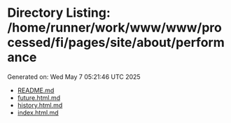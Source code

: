 # Directory Listing: /home/runner/work/www/www/processed/fi/pages/site/about/performance
Generated on: Wed May  7 05:21:46 UTC 2025

- [README.md](README.md)
- [future.html.md](future.html.md)
- [history.html.md](history.html.md)
- [index.html.md](index.html.md)
